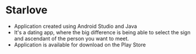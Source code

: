 # Starlove

* Application created using Android Studio and Java
* It's a dating app, where the big difference is being able to select the sign and ascendant of the person you want to meet.
* Application is available for download on the Play Store
